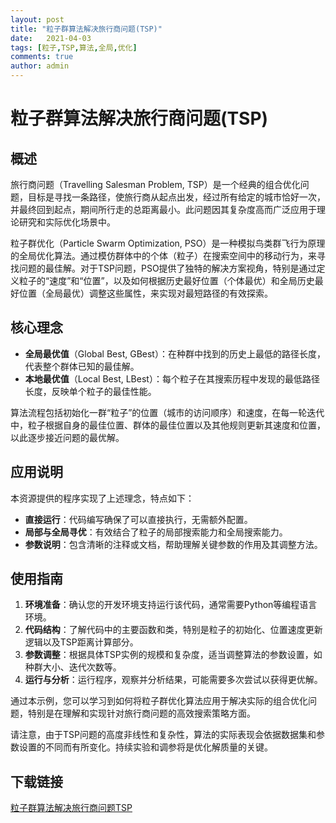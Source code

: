 ```yaml
---
layout: post
title: "粒子群算法解决旅行商问题(TSP)"
date:   2021-04-03
tags: [粒子,TSP,算法,全局,优化]
comments: true
author: admin
---
```

# 粒子群算法解决旅行商问题(TSP)

## 概述

旅行商问题（Travelling Salesman Problem, TSP）是一个经典的组合优化问题，目标是寻找一条路径，使旅行商从起点出发，经过所有给定的城市恰好一次，并最终回到起点，期间所行走的总距离最小。此问题因其复杂度高而广泛应用于理论研究和实际优化场景中。

粒子群优化（Particle Swarm Optimization, PSO）是一种模拟鸟类群飞行为原理的全局优化算法。通过模仿群体中的个体（粒子）在搜索空间中的移动行为，来寻找问题的最佳解。对于TSP问题，PSO提供了独特的解决方案视角，特别是通过定义粒子的“速度”和“位置”，以及如何根据历史最好位置（个体最优）和全局历史最好位置（全局最优）调整这些属性，来实现对最短路径的有效探索。

## 核心理念

- **全局最优值**（Global Best, GBest）：在种群中找到的历史上最低的路径长度，代表整个群体已知的最佳解。
- **本地最优值**（Local Best, LBest）：每个粒子在其搜索历程中发现的最低路径长度，反映单个粒子的最佳性能。

算法流程包括初始化一群“粒子”的位置（城市的访问顺序）和速度，在每一轮迭代中，粒子根据自身的最佳位置、群体的最佳位置以及其他规则更新其速度和位置，以此逐步接近问题的最优解。

## 应用说明

本资源提供的程序实现了上述理念，特点如下：

- **直接运行**：代码编写确保了可以直接执行，无需额外配置。
- **局部与全局寻优**：有效结合了粒子的局部搜索能力和全局搜索能力。
- **参数说明**：包含清晰的注释或文档，帮助理解关键参数的作用及其调整方法。

## 使用指南

1. **环境准备**：确认您的开发环境支持运行该代码，通常需要Python等编程语言环境。
2. **代码结构**：了解代码中的主要函数和类，特别是粒子的初始化、位置速度更新逻辑以及TSP距离计算部分。
3. **参数调整**：根据具体TSP实例的规模和复杂度，适当调整算法的参数设置，如种群大小、迭代次数等。
4. **运行与分析**：运行程序，观察并分析结果，可能需要多次尝试以获得更优解。

通过本示例，您可以学习到如何将粒子群优化算法应用于解决实际的组合优化问题，特别是在理解和实现针对旅行商问题的高效搜索策略方面。

请注意，由于TSP问题的高度非线性和复杂性，算法的实际表现会依据数据集和参数设置的不同而有所变化。持续实验和调参将是优化解质量的关键。

## 下载链接

[粒子群算法解决旅行商问题TSP](https://pan.quark.cn/s/15c26be5f81f)